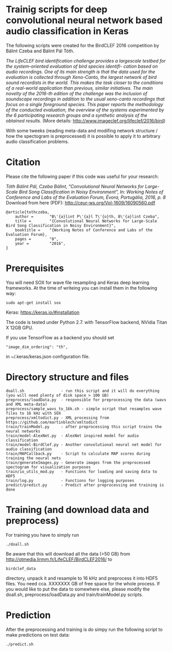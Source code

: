 # Trainig scripts for deep convolutional neural network based audio classification in Keras

The following scripts were created for the BirdCLEF 2016 competition by Bálint Czeba and Bálint Pál Tóth.

*The LifeCLEF bird identification challenge provides a largescale
testbed for the system-oriented evaluation of bird species identifi-
cation based on audio recordings. One of its main strength is that the
data used for the evaluation is collected through Xeno-Canto, the largest
network of bird sound recordists in the world. This makes the task closer
to the conditions of a real-world application than previous, similar initiatives.
The main novelty of the 2016-th edition of the challenge was the
inclusion of soundscape recordings in addition to the usual xeno-canto
recordings that focus on a single foreground species. This paper reports
the methodology of the conducted evaluation, the overview of the systems
experimented by the 6 participating research groups and a synthetic
analysis of the obtained results.* (More details: http://www.imageclef.org/lifeclef/2016/bird)

With some tweeks (reading meta-data and modifing network structure / how the spectogram is preprocessed) it is possible to apply it to arbitrary audio classification problems.

# Citation

Please cite the following paper if this code was useful for your research:

*Tóth Bálint Pál, Czeba Bálint, "Convolutional Neural Networks for Large-Scale Bird Song Classification in Noisy Environment", In: Working Notes of Conference and Labs of the Evaluation Forum, Évora, Portugália, 2016, p. 8*
Download from here (PDF): http://ceur-ws.org/Vol-1609/16090560.pdf

```
@article{tothczeba,
    author =       "B\'{a}lint P\'{a}l T\'{o}th, B\'{a}lint Czeba",
    title =        "{Convolutional Neural Networks for Large-Scale Bird Song Classification in Noisy Environment}",
    booktitle =    "{Working Notes of Conference and Labs of the Evaluation Forum},
    pages =        "8",
    year =         "2016",
}
```

# Prerequisites
You will need SOX for wave file resampling and Keras deep learning frameworks. At the time of writeing you can install them in the following way:
```
sudo apt-get install sox
```
Keras: https://keras.io/#installation

The code is tested under Python 2.7. with TensorFlow backend, NVidia Titan X 12GB GPU.

If you use TensorFlow as a backend you should set
```
"image_dim_ordering": "th",
```
in ~/.keras/keras.json configuration file.

# Directory structure and files 
```
doall.sh                - run this script and it will do everything (you will need plenty of disk space > 100 GB)
preprocess/loadData.py  - responsible for preprocessing the data (wavs and XML meta-data)
preprocess/sample_wavs_to_16k.sh - simple script that resamples wave files to 16 kHz with SOX
preprocess/xmltodict.py - XML processing from https://github.com/martinblech/xmltodict
train/trainModel.py     - after preprocessing this script trains the neural networks
train/model-AlexNet.py  - AlexNet inspired model for audio classification
train/model-BirdClef.py - Another convolutional neural net model for audio classification
train/MAPCallback.py    - Script to calculate MAP scores during training the neural nets
train/generateImages.py - Generate images from the preprocessed spectogram for visualization purposes
train/io_utils_mod.py   - Functions for loading and saving data to HDF5
train/log.py            - Functions for logging purposes
predict/predict.py      - Predict after preprocessing and training is done
```

# Training (and download data and preprocess)

For training you have to simply run
```
./doall.sh
```
Be aware that this will download all the data (>50 GB) from http://otmedia.lirmm.fr/LifeCLEF/BirdCLEF2016/ to 
```
birdclef_data
```
directory, unpack it and resample to 16 kHz and preprocess it into HDF5 files. You need cca. XXXXXXX GB of free space for the whole process. If you would like to put the data to somewhere else, please modify the doall.sh, preprocess/loadData.py and train/trainModel.py scripts.

# Prediction

After the preprocessing and training is do simpy run the following script to make predictions on test data:

```
./predict.sh
```
